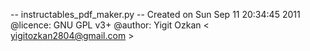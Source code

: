 -- instructables_pdf_maker.py --
Created on Sun Sep 11 20:34:45 2011
@licence: GNU GPL v3+
@author: Yigit Ozkan < yigitozkan2804@gmail.com >